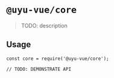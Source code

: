 # `@uyu-vue/core`

> TODO: description

## Usage

```
const core = require('@uyu-vue/core');

// TODO: DEMONSTRATE API
```
